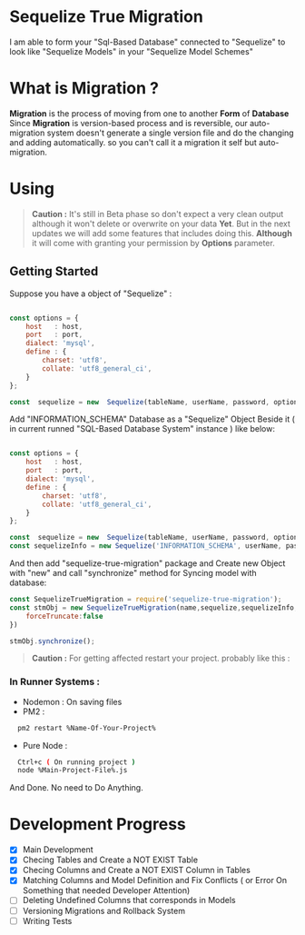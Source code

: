 # Sequelize True Migration

I am able to form your "Sql-Based Database" connected to "Sequelize" to look like "Sequelize Models" in your "Sequelize Model Schemes"

# What is Migration ?

**Migration** is the process of moving from one to another **Form** of **Database**
Since **Migration** is version-based process and is reversible, our auto-migration system doesn't generate a single version file and do the changing and adding automatically. so you can't call it a migration it self but auto-migration.

# Using 

> **Caution :** It's still in Beta phase so don't expect a very clean output although it won't delete or overwrite on your data **Yet**. But in the next updates we will add some features that includes doing this. **Although** it will come with granting your permission by **Options** parameter.

## Getting Started

Suppose you have a object of "Sequelize" :

```javascript

const options = {
    host   : host,
    port   : port,
    dialect: 'mysql',
    define : {
        charset: 'utf8',
        collate: 'utf8_general_ci',
    }
};

const  sequelize = new  Sequelize(tableName, userName, password, options);

```

Add "INFORMATION_SCHEMA" Database as a "Sequelize" Object Beside it ( in current runned "SQL-Based Database System" instance ) like below:

```javascript

const options = {
    host   : host,
    port   : port,
    dialect: 'mysql',
    define : {
        charset: 'utf8',
        collate: 'utf8_general_ci',
    }
};

const  sequelize = new  Sequelize(tableName, userName, password, options);
const sequelizeInfo = new Sequelize('INFORMATION_SCHEMA', userName, password, options);

```
And then add "sequelize-true-migration" package and Create new Object with "new" and call "synchronize" method for Syncing model with database:

```javascript
const SequelizeTrueMigration = require('sequelize-true-migration');
const stmObj = new SequelizeTrueMigration(name,sequelize,sequelizeInfo,database,{
    forceTruncate:false
})

stmObj.synchronize();
```

> **Caution :** For getting affected restart your project. probably like this :

### In Runner Systems :
- Nodemon : On saving files
- PM2 : 
```sh
  pm2 restart %Name-Of-Your-Project%
```
- Pure Node : 
```sh
  Ctrl+c ( On running project )
  node %Main-Project-File%.js
```

And Done. No need to Do Anything.

# Development Progress
- [x] Main Development
- [x] Checing Tables and Create a NOT EXIST Table
- [x] Checing Columns and Create a NOT EXIST Column in Tables
- [x] Matching Columns and Model Definition and Fix Conflicts ( or Error On Something that needed Developer Attention)
- [ ] Deleting Undefined Columns that corresponds in Models
- [ ] Versioning Migrations and Rollback System
- [ ] Writing Tests
